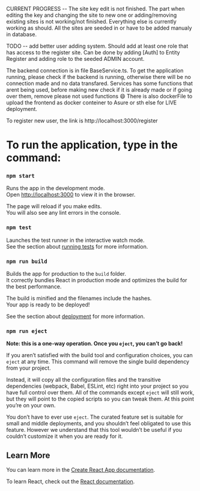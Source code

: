 CURRENT PROGRESS -- The site key edit is not finished. The part when editing the key and changing the site to new one or adding/removing existing sites is not working/not finished.
Everything else is currently working as should. All the sites are seeded in or have to be added manualy in database.

TODO -- add better user adding system. Should add at least one role that has access to the register site. Can be done by adding [Auth] to Entity Register and adding role to the seeded ADMIN account.

The backend connection is in file BaseService.ts. To get the application running, please check if the backend is running, otherwise there will be no connection made and no data transfared.
Services has some functions that arent being used, before making new check if it is already made or if going over them, remove please not used functions :smile:
There is also dockerFile to upload the frontend as docker conteiner to Asure or sth else for LIVE deployment.

To register new user, the link is http://localhost:3000/register

# To run the application, type in the command:
### `npm start`

Runs the app in the development mode.\
Open [http://localhost:3000](http://localhost:3000) to view it in the browser.

The page will reload if you make edits.\
You will also see any lint errors in the console.

### `npm test`

Launches the test runner in the interactive watch mode.\
See the section about [running tests](https://facebook.github.io/create-react-app/docs/running-tests) for more information.

### `npm run build`

Builds the app for production to the `build` folder.\
It correctly bundles React in production mode and optimizes the build for the best performance.

The build is minified and the filenames include the hashes.\
Your app is ready to be deployed!

See the section about [deployment](https://facebook.github.io/create-react-app/docs/deployment) for more information.

### `npm run eject`

**Note: this is a one-way operation. Once you `eject`, you can’t go back!**

If you aren’t satisfied with the build tool and configuration choices, you can `eject` at any time. This command will remove the single build dependency from your project.

Instead, it will copy all the configuration files and the transitive dependencies (webpack, Babel, ESLint, etc) right into your project so you have full control over them. All of the commands except `eject` will still work, but they will point to the copied scripts so you can tweak them. At this point you’re on your own.

You don’t have to ever use `eject`. The curated feature set is suitable for small and middle deployments, and you shouldn’t feel obligated to use this feature. However we understand that this tool wouldn’t be useful if you couldn’t customize it when you are ready for it.

## Learn More

You can learn more in the [Create React App documentation](https://facebook.github.io/create-react-app/docs/getting-started).

To learn React, check out the [React documentation](https://reactjs.org/).



